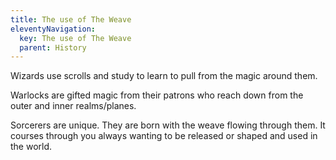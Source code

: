 ```yaml
---
title: The use of The Weave
eleventyNavigation:
  key: The use of The Weave
  parent: History
---
```


Wizards use scrolls and study to learn to pull from the magic around them.

Warlocks are gifted magic from their patrons who reach down from the outer and inner realms/planes.

Sorcerers are unique. They are born with the weave flowing through them. It courses through you always wanting to be released or shaped and used in the world.
